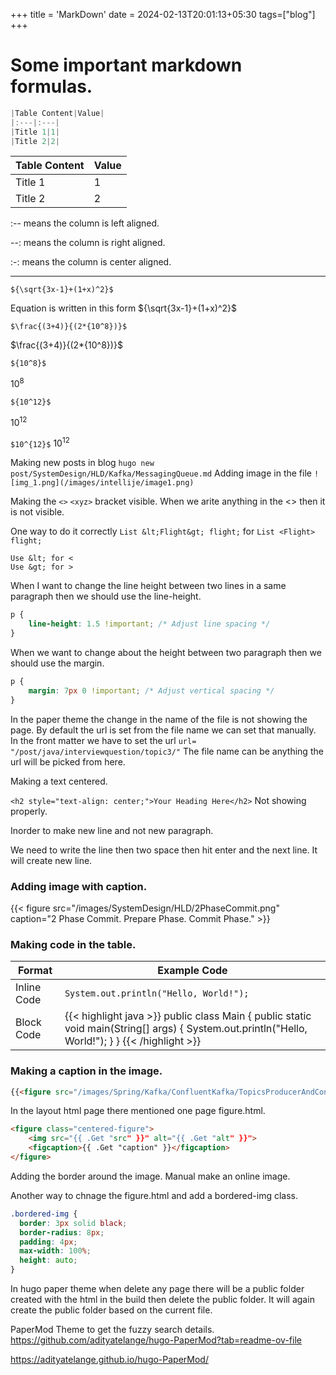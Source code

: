 +++
title = 'MarkDown'
date = 2024-02-13T20:01:13+05:30
tags=["blog"]
+++



# Some important markdown formulas.

```java
|Table Content|Value|
|:---|:---|
|Title 1|1|
|Title 2|2|
```

|Table Content|Value|
|:---|:---|
|Title 1|1|
|Title 2|2|

:-- means the column is left aligned.

--: means the column is right aligned.

:-: means the column is center aligned.

---

```${\sqrt{3x-1}+(1+x)^2}$```

Equation is written in this form ${\sqrt{3x-1}+(1+x)^2}$

```$\frac{(3+4)}{(2*{10^8})}$```

$\frac{(3+4)}{(2*{10^8})}$

```${10^8}$```

${10^8}$

```${10^12}$```

${10^12}$

```$10^{12}$```
$10^{12}$

Making new posts in blog `hugo new post/SystemDesign/HLD/Kafka/MessagingQueue.md`
Adding image in the file `![img_1.png](/images/intellije/image1.png)`

Making the `<>` `<xyz>` bracket visible. When we arite anything in the <> then it is not visible.

One way to do it correctly `List &lt;Flight&gt; flight;` for `List <Flight> flight;`

```
Use &lt; for <
Use &gt; for >
```

When I want to change the line height between two lines in a same paragraph then we should use the line-height.
```css
p {
    line-height: 1.5 !important; /* Adjust line spacing */
}
```
When we want to change about the height between two paragraph then we should use the margin.
```css
p {
    margin: 7px 0 !important; /* Adjust vertical spacing */
}
```

In the paper theme the change in the name of the file is not showing the page. By default the url is set from the file name we can set that manually.
In the front matter we have to set the url `url= "/post/java/interviewquestion/topic3/"` The file name can be anything the url will be picked from here.


Making a text centered.

`<h2 style="text-align: center;">Your Heading Here</h2>` Not showing properly.

Inorder to make new line and not new paragraph.

We need to write the line then two space then hit enter and the next line. It will create new line.

### Adding image with caption.

{{< figure src="/images/SystemDesign/HLD/2PhaseCommit.png" caption="2 Phase Commit. Prepare Phase. Commit Phase." >}}

### Making code in the table.

| Format      | Example Code |
|------------|-------------|
| Inline Code | `System.out.println("Hello, World!");` |
| Block Code | {{< highlight java >}} public class Main { public static void main(String[] args) { System.out.println("Hello, World!"); } } {{< /highlight >}} |


### Making a caption in the image.
```md
{{<figure src="/images/Spring/Kafka/ConfluentKafka/TopicsProducerAndConsumer.png" alt="Subset" caption="Subset tree execution">}}
```
In the layout html page there mentioned one page figure.html.
```html
<figure class="centered-figure">
    <img src="{{ .Get "src" }}" alt="{{ .Get "alt" }}">
    <figcaption>{{ .Get "caption" }}</figcaption>
</figure>
```


Adding the border around the image.
Manual make an online image.

Another way to chnage the figure.html and add a bordered-img class.
```css
.bordered-img {
  border: 3px solid black;
  border-radius: 8px;
  padding: 4px;
  max-width: 100%;
  height: auto;
}
```

In hugo paper theme when delete any page there will be a public folder created with the html in the build then delete the public folder. It will again create the public folder based on the current file.

PaperMod Theme to get the fuzzy search details.
https://github.com/adityatelange/hugo-PaperMod?tab=readme-ov-file

https://adityatelange.github.io/hugo-PaperMod/